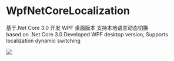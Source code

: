 # WpfNetCoreLocalization

基于.Net Core 3.0 开发 WPF 桌面版本 支持本地语言动态切换  
based on .Net Core 3.0 Developed WPF desktop version, Supports localization dynamic switching

![](https://img2018.cnblogs.com/blog/443660/201908/443660-20190820170845041-554157875.gif)

